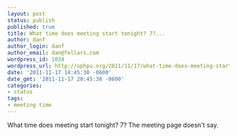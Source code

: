 ```yaml
---
layout: post
status: publish
published: true
title: What time does meeting start tonight? 7?...
author: danf
author_login: danf
author_email: dan@fellars.com
wordpress_id: 1034
wordpress_url: http://uphpu.org/2011/11/17/what-time-does-meeting-start-tonight-7/
date: '2011-11-17 14:45:30 -0600'
date_gmt: '2011-11-17 20:45:30 -0600'
categories:
- status
tags:
- meeting time
---
```

<p>What time does meeting start tonight? 7?  The meeting page doesn't say.</p>
